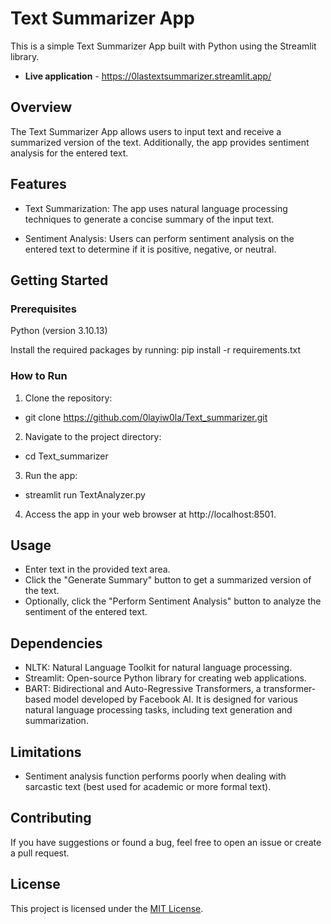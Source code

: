 # Text Summarizer App
This is a simple Text Summarizer App built with Python using the Streamlit library.
- **Live application** - https://0lastextsummarizer.streamlit.app/

## Overview
The Text Summarizer App allows users to input text and receive a summarized version of the text. Additionally, the app provides sentiment analysis for the entered text.

## Features
- Text Summarization: The app uses natural language processing techniques to generate a concise summary of the input text.

- Sentiment Analysis: Users can perform sentiment analysis on the entered text to determine if it is positive, negative, or neutral.

## Getting Started
### Prerequisites
Python (version 3.10.13)

Install the required packages by running:
pip install -r requirements.txt

### How to Run
1. Clone the repository:
- git clone https://github.com/0layiw0la/Text_summarizer.git

2. Navigate to the project directory:
- cd Text_summarizer

3. Run the app:
- streamlit run TextAnalyzer.py

4. Access the app in your web browser at http://localhost:8501.

## Usage
- Enter text in the provided text area.
- Click the "Generate Summary" button to get a summarized version of the text.
- Optionally, click the "Perform Sentiment Analysis" button to analyze the sentiment of the entered text.

## Dependencies
- NLTK: Natural Language Toolkit for natural language processing.
- Streamlit: Open-source Python library for creating web applications.
- BART: Bidirectional and Auto-Regressive Transformers, a transformer-based model developed by Facebook AI. It is designed for various natural language processing tasks, including text generation and summarization.

## Limitations
- Sentiment analysis function performs poorly when dealing with sarcastic text (best used for academic or more formal text).

## Contributing
If you have suggestions or found a bug, feel free to open an issue or create a pull request.

## License
This project is licensed under the [MIT License](https://www.mit.edu/~amini/LICENSE.md).
